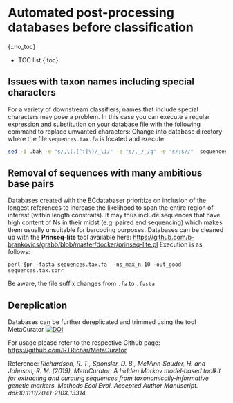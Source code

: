 # Automated post-processing databases before classification
{:.no_toc}

* TOC list
{:toc}

## Issues with taxon names including special characters

For a variety of downstream classifiers, names that include special characters may pose a problem. In this case you can execute a regular expression and substitution on your database file with the following command to replace unwanted characters:
Change into database directory where the file ```sequences.tax.fa```  is located and execute:
```sh
sed -i .bak -e "s/,\(.[^:]\)/_\1/" -e "s/,_/_/g" -e "s/;$//"  sequences.tax.fa
```

## Removal of sequences with many ambitious base pairs
Databases created with the BCdatabaser prioritize on inclusion of the longest references to increase the likelihood to span the entire region of interest (within length constraits). 
It may thus include sequences that have high content of Ns in their midst (e.g. paired end sequencing) which makes them usually unsuitable for barcoding purposes. 
Databases can be cleaned up with the **Prinseq-lite** tool available here: https://github.com/b-brankovics/grabb/blob/master/docker/prinseq-lite.pl
Execution is as follows: 

```
perl $pr -fasta sequences.tax.fa  -ns_max_n 10 -out_good sequences.tax.corr
```
Be aware, the file suffix changes from ```.fa``` to ```.fasta```

## Dereplication 

Databases can be further dereplicated and trimmed using the tool MetaCurator [![DOI](https://img.shields.io/badge/DOI-10.1111%2F2041--210X.13314-blue)](https://doi.org/10.1111/2041-210X.13314)

For usage please refer to the respective Github page: https://github.com/RTRichar/MetaCurator

Reference: *Richardson, R. T., Sponsler, D. B., McMinn‐Sauder, H. and Johnson, R. M. (2019), MetaCurator: A hidden Markov model‐based toolkit for extracting and curating sequences from taxonomically‐informative genetic markers. Methods Ecol Evol. Accepted Author Manuscript. doi:10.1111/2041-210X.13314*
